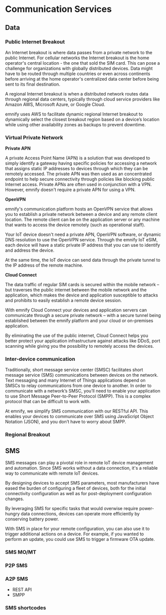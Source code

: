 # Communication Services

## Data

### Public Internet Breakout

An Internet breakout is where data passes from a private network to the public Internet.
For cellular networks the Internet breakout is the home operator's central location - the one that sold the SIM card.
This can pose a challenge for organizations with globally distributed devices.
Data might have to be routed through multiple countries or even across continents before arriving at the home operator's centralized data center before being sent to its final destination.

A regional Internet breakout is when a distributed network routes data through regional data centers, typically through cloud service providers like Amazon AWS, Microsoft Azure, or Google Cloud.

emnify uses AWS to facilitate dynamic regional Internet breakout to dynamically select the closest breakout region based on a device’s location while using other availability zones as backups to prevent downtime.


### Virtual Private Network

**Private APN**

A private Access Point Name (APN) is a solution that was developed to simply identify a gateway having specific policies for accessing a network that assigns static IP addresses to devices through which they can be remotely accessed.
The private APN was then used as an concentrated endpoint to help secure connectivity through policies like blocking public Internet access.
Private APNs are often used in conjunction with a VPN.
However, emnify doesn't require a private APN for using a VPN.


**OpenVPN**

emnify's communication platform hosts an OpenVPN service that allows you to establish a private network between a device and any remote client location.
The remote client can be on the application server or any machine that wants to access the device remotely (such as operational staff).

Your IoT device doesn't need a private APN, OpenVPN software, or dynamic DNS resolution to use the OpenVPN service.
Through the emnify IoT eSIM, each device will have a static private IP address that you can use to identify and address the device.

At the same time, the IoT device can send data through the private tunnel to the IP address of the remote machine.

**Cloud Connect**

The data traffic of regular SIM cards is secured within the mobile network – but traverses the public internet between the mobile network and the application, which makes the device and application susceptible to attacks and prohibits to easily establish a remote device session.

With emnify Cloud Connect your devices and application servers can communicate through a secure private network – with a secure tunnel being established between the emnify platform and your cloud or on-premises application.

By eliminating the use of the public internet, Cloud Connect helps you better protect your application infrastructure against attacks like DDoS, port scanning while giving you the possibility to remotely access the devices.

### Inter-device communication

Traditionally, short message service center (SMSC) facilitates short message service (SMS) communications between devices on the network.
Text messaging and many Internet of Things applications depend on SMSCs to relay communications from one device to another.
In order to communicate with a network’s SMSC, you’ll need to enable your application to use Short Message Peer-to-Peer Protocol (SMPP).
This is a complex protocol that can be difficult to work with. 

At emnify, we simplify SMS communication with our RESTful API.
This enables your devices to communicate over SMS using JavaScript Object Notation (JSON), and you don’t have to worry about SMPP.

### Regional Breakout

## SMS

SMS messages can play a pivotal role in remote IoT device management and automation.
Since SMS works without a data connection, it's a reliable way to communicate with remote IoT devices.

By designing devices to accept SMS parameters, most manufacturers have eased the burden of configuring a fleet of devices, both for the initial connectivity configuration as well as for post-deployment configuration changes.

By leveraging SMS for specific tasks that would overwise require power-hungry data connections, devices can operate more efficiently by conserving battery power.

With SMS in place for your remote configuration, you can also use it to trigger additional actions on a device.
For example, if you wanted to perform an update, you could use SMS to trigger a firmware OTA update.

### SMS MO/MT

### P2P SMS

### A2P SMS

- REST API
- SMPP

### SMS shortcodes
